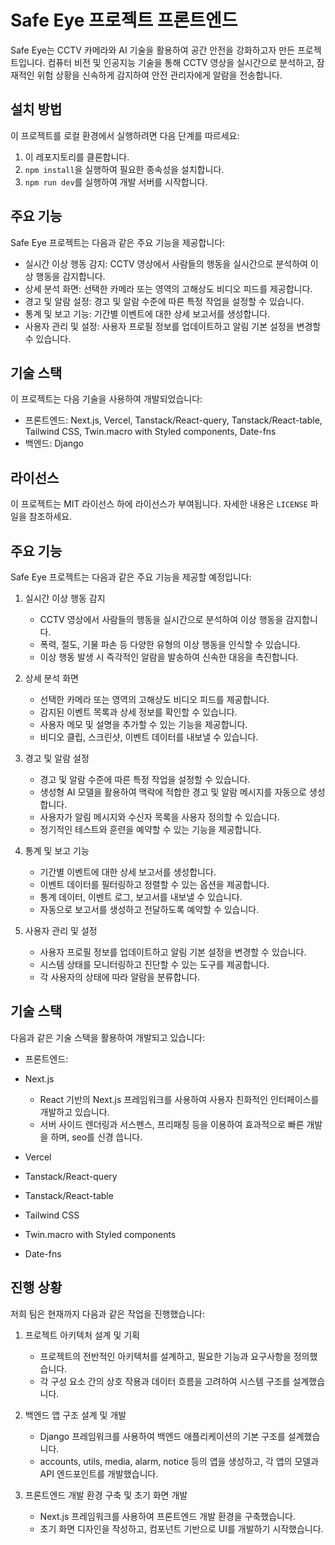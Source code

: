 # Safe Eye 프로젝트 프론트엔드

Safe Eye는 CCTV 카메라와 AI 기술을 활용하여 공간 안전을 강화하고자 만든 프로젝트입니다. 컴퓨터 비전 및 인공지능 기술을 통해 CCTV 영상을 실시간으로 분석하고, 잠재적인 위험 상황을 신속하게 감지하여 안전 관리자에게 알람을 전송합니다.

## 설치 방법

이 프로젝트를 로컬 환경에서 실행하려면 다음 단계를 따르세요:

1. 이 레포지토리를 클론합니다.
2. `npm install`을 실행하여 필요한 종속성을 설치합니다.
3. `npm run dev`를 실행하여 개발 서버를 시작합니다.

## 주요 기능

Safe Eye 프로젝트는 다음과 같은 주요 기능을 제공합니다:

- 실시간 이상 행동 감지: CCTV 영상에서 사람들의 행동을 실시간으로 분석하여 이상 행동을 감지합니다.
- 상세 분석 화면: 선택한 카메라 또는 영역의 고해상도 비디오 피드를 제공합니다.
- 경고 및 알람 설정: 경고 및 알람 수준에 따른 특정 작업을 설정할 수 있습니다.
- 통계 및 보고 기능: 기간별 이벤트에 대한 상세 보고서를 생성합니다.
- 사용자 관리 및 설정: 사용자 프로필 정보를 업데이트하고 알림 기본 설정을 변경할 수 있습니다.

## 기술 스택

이 프로젝트는 다음 기술을 사용하여 개발되었습니다:

- 프론트엔드: Next.js, Vercel, Tanstack/React-query, Tanstack/React-table, Tailwind CSS, Twin.macro with Styled components, Date-fns
- 백엔드: Django

## 라이선스

이 프로젝트는 MIT 라이선스 하에 라이선스가 부여됩니다. 자세한 내용은 `LICENSE` 파일을 참조하세요.

## 주요 기능

Safe Eye 프로젝트는 다음과 같은 주요 기능을 제공할 예정입니다:

1. 실시간 이상 행동 감지

   - CCTV 영상에서 사람들의 행동을 실시간으로 분석하여 이상 행동을 감지합니다.
   - 폭력, 절도, 기물 파손 등 다양한 유형의 이상 행동을 인식할 수 있습니다.
   - 이상 행동 발생 시 즉각적인 알람을 발송하여 신속한 대응을 촉진합니다.

2. 상세 분석 화면

   - 선택한 카메라 또는 영역의 고해상도 비디오 피드를 제공합니다.
   - 감지된 이벤트 목록과 상세 정보를 확인할 수 있습니다.
   - 사용자 메모 및 설명을 추가할 수 있는 기능을 제공합니다.
   - 비디오 클립, 스크린샷, 이벤트 데이터를 내보낼 수 있습니다.

3. 경고 및 알람 설정

   - 경고 및 알람 수준에 따른 특정 작업을 설정할 수 있습니다.
   - 생성형 AI 모델을 활용하여 맥락에 적합한 경고 및 알람 메시지를 자동으로 생성합니다.
   - 사용자가 알림 메시지와 수신자 목록을 사용자 정의할 수 있습니다.
   - 정기적인 테스트와 훈련을 예약할 수 있는 기능을 제공합니다.

4. 통계 및 보고 기능

   - 기간별 이벤트에 대한 상세 보고서를 생성합니다.
   - 이벤트 데이터를 필터링하고 정렬할 수 있는 옵션을 제공합니다.
   - 통계 데이터, 이벤트 로그, 보고서를 내보낼 수 있습니다.
   - 자동으로 보고서를 생성하고 전달하도록 예약할 수 있습니다.

5. 사용자 관리 및 설정
   - 사용자 프로필 정보를 업데이트하고 알림 기본 설정을 변경할 수 있습니다.
   - 시스템 상태를 모니터링하고 진단할 수 있는 도구를 제공합니다.
   - 각 사용자의 상태에 따라 알람을 분류합니다.

## 기술 스택

다음과 같은 기술 스택을 활용하여 개발되고 있습니다:

- 프론트엔드:

- Next.js

  - React 기반의 Next.js 프레임워크를 사용하여 사용자 친화적인 인터페이스를 개발하고 있습니다.
  - 서버 사이드 렌더링과 서스펜스, 프리패칭 등을 이용하여 효과적으로 빠른 개발을 하며, seo를 신경 씁니다.

- Vercel
- Tanstack/React-query
- Tanstack/React-table
- Tailwind CSS
- Twin.macro with Styled components
- Date-fns

## 진행 상황

저희 팀은 현재까지 다음과 같은 작업을 진행했습니다:

1. 프로젝트 아키텍처 설계 및 기획

   - 프로젝트의 전반적인 아키텍처를 설계하고, 필요한 기능과 요구사항을 정의했습니다.
   - 각 구성 요소 간의 상호 작용과 데이터 흐름을 고려하여 시스템 구조를 설계했습니다.

2. 백엔드 앱 구조 설계 및 개발

   - Django 프레임워크를 사용하여 백엔드 애플리케이션의 기본 구조를 설계했습니다.
   - accounts, utils, media, alarm, notice 등의 앱을 생성하고, 각 앱의 모델과 API 엔드포인트를 개발했습니다.

3. 프론트엔드 개발 환경 구축 및 초기 화면 개발
   - Next.js 프레임워크를 사용하여 프론트엔드 개발 환경을 구축했습니다.
   - 초기 화면 디자인을 작성하고, 컴포넌트 기반으로 UI를 개발하기 시작했습니다.
